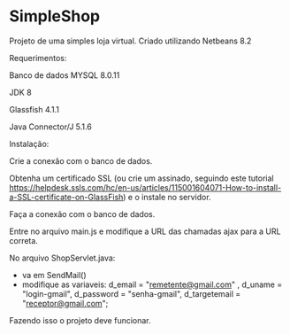 # SimpleShop
Projeto de uma simples loja virtual. Criado utilizando Netbeans 8.2

Requerimentos:

Banco de dados MYSQL 8.0.11

JDK 8

Glassfish 4.1.1

Java Connector/J 5.1.6

Instalação:

Crie a conexão com o banco de dados.

Obtenha um certificado SSL (ou crie um assinado, seguindo este tutorial https://helpdesk.ssls.com/hc/en-us/articles/115001604071-How-to-install-a-SSL-certificate-on-GlassFish) e o instale no servidor.

Faça a conexão com o banco de dados.

Entre no arquivo main.js e modifique a URL das chamadas ajax para a URL correta.

No arquivo ShopServlet.java:

  - va em SendMail()
  - modifique as variaveis:
            d_email = "remetente@gmail.com" , 
            d_uname = "login-gmail", 
            d_password = "senha-gmail", 
            d_targetemail = "receptor@gmail.com";


Fazendo isso o projeto deve funcionar.
